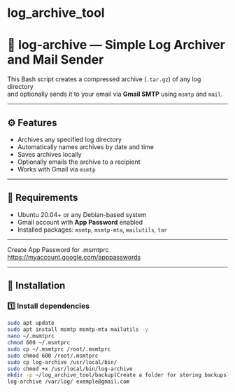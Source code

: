 # log_archive_tool

# 🧾 log-archive — Simple Log Archiver and Mail Sender

This Bash script creates a compressed archive (`.tar.gz`) of any log directory  
and optionally sends it to your email via **Gmail SMTP** using `msmtp` and `mail`.

---

## ⚙️ Features
- Archives any specified log directory  
- Automatically names archives by date and time  
- Saves archives locally  
- Optionally emails the archive to a recipient  
- Works with Gmail via `msmtp`

---

## 🧩 Requirements

- Ubuntu 20.04+ or any Debian-based system  
- Gmail account with **App Password** enabled  
- Installed packages: `msmtp`, `msmtp-mta`, `mailutils`, `tar`

---

Create App Password for .msmtprc
https://myaccount.google.com/apppasswords

---

## 🚀 Installation

### 1️⃣ Install dependencies
```bash
sudo apt update
sudo apt install msmtp msmtp-mta mailutils -y
nano ~/.msmtprc
chmod 600 ~/.msmtprc
sudo cp ~/.msmtprc /root/.msmtprc
sudo chmod 600 /root/.msmtprc
sudo cp log-archive /usr/local/bin/
sudo chmod +x /usr/local/bin/log-archive
mkdir -p ~/log_archive_tool/backup(Create a folder for storing backups)
log-archive /var/log/ exemple@gmail.com



